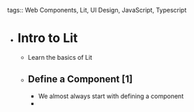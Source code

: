 tags:: Web Components, Lit, UI Design, JavaScript, Typescript

- # Intro to Lit
	- Learn the basics of Lit
	- ## Define a Component [1]
		- We almost always start with defining a component
		-